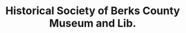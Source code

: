 ---
layout: repo
title: "Historical Society of Berks County Museum and Lib."
id: 14738
permalink: repos/14738/
---